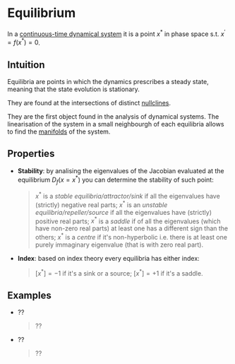 # Equilibrium
In a [continuous-time dynamical system](ContinuousDynamicalSystem.md) it is a point $x^{ * }$ in phase space s.t. $x^{'}=f(x^{ *  })=0$.

## Intuition
Equilibria are points in which the dynamics prescribes a steady state, meaning that the state evolution is stationary.

They are found at the intersections of distinct [nullclines](Nullcline.md).

They are the first object found in the analysis of dynamical systems. The linearisation of the system in a small neighbourgh of each equilibria allows to find the [manifolds](Manifold.md) of the system.

## Properties
* __Stability__: by analising the eigenvalues of the Jacobian evaluated at the equilibrium $D_{f}(x=x^{ * })$ you can determine the stability of such point: 
  > $x^{ * }$ is a _stable equilibria/attractor/sink_ if all the eigenvalues have (strictly) negative real parts;
  > $x^{ * }$ is an _unstable equilibria/repeller/source_ if all the eigenvalues have (strictly) positive real parts;
  > $x^{ * }$ is a _saddle_ if of all the eigenvalues (which have non-zero real parts) at least one has a different sign than the others;
  > $x^{ * }$ is a _centre_ if it's non-hyperbolic i.e. there is at least one purely immaginary eigenvalue (that is with zero real part).
* __Index__: based on index theory every equilibria has either index: 
  > $[x^{ * }]=-1$ if it's a sink or a source;
  > $[x^{ * }]=+1$ if it's a saddle.

## Examples
* ??
  > ??
* ??
  > ??
